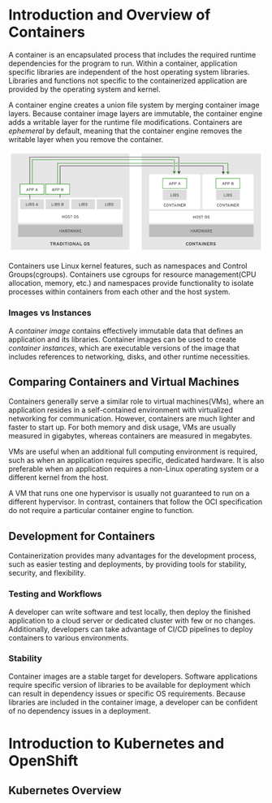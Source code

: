 # Introduction and Overview of Containers
A container is an encapsulated process that includes the required runtime dependencies for the program to run. Within a container, application specific libraries are independent of the host operating system libraries. Libraries and functions not specific to the containerized application are provided by the operating system and kernel.

A container engine creates a union file system by merging container image layers. Because container image layers are immutable, the container engine adds a writable layer for the runtime file modifications. Containers are *ephemeral* by default, meaning that the container engine removes the writable layer when you remove the container.

![containers_vs_host_apps](./assets/containers_vs_host_apps.png)

Containers use Linux kernel features, such as namespaces and Control Groups(cgroups). Containers use cgroups for resource management(CPU allocation, memory, etc.) and namespaces provide functionality to isolate processes within containers from each other and the host system.

### Images vs Instances
A *container image* contains effectively immutable data that defines an application and its libraries. Container images can be used to create *container instances*, which are executable versions of the image that includes references to networking, disks, and other runtime necessities.

## Comparing Containers and Virtual Machines
Containers generally serve a similar role to virtual machines(VMs), where an application resides in a self-contained environment with virtualized networking for communication. However, containers are much lighter and faster to start up. For both memory and disk usage, VMs are usually measured in gigabytes, whereas containers are measured in megabytes.

VMs are useful when an additional full computing environment is required, such as when an application requires specific, dedicated hardware. It is also preferable when an application requires a non-Linux operating system or a different kernel from the host.

A VM that runs one one hypervisor is usually not guaranteed to run on a different hypervisor. In contrast, containers that follow the OCI specification do not require a particular container engine to function. 

## Development for Containers
Containerization provides many advantages for the development process, such as easier testing and deployments, by providing tools for stability, security, and flexibility.

### Testing and Workflows
A developer can write software and test locally, then deploy the finished application to a cloud server or dedicated cluster with few or no changes. Additionally, developers can take advantage of CI/CD pipelines to deploy containers to various environments.

### Stability
Container images are a stable target for developers. Software applications require specific version of libraries to be available for deployment which can result in dependency issues or specific OS requirements. Because libraries are included in the container image, a developer can be confident of no dependency issues in a deployment. 

# Introduction to Kubernetes and OpenShift

## Kubernetes Overview

